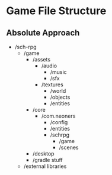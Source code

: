 # Game File Structure

## Absolute Approach

- /sch-rpg
  - /game
    - /assets
      - /audio
        - /music
        - /sfx
      - /textures
        - /world
        - /objects
        - /entities
    - /core
      - /com.neoners
        - /config
        - /entities
        - /schrpg
          - /game
          - /scenes
    - /desktop
    - /gradle stuff
  - /external libraries
